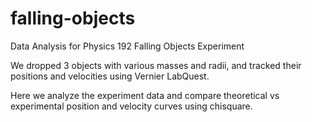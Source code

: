 # falling-objects
Data Analysis for Physics 192 Falling Objects Experiment

We dropped 3 objects with various masses and radii, and tracked their positions and velocities using Vernier LabQuest.

Here we analyze the experiment data and compare theoretical vs experimental position and velocity curves using chisquare.
